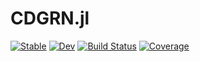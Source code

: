 # CDGRN.jl

[![Stable](https://img.shields.io/badge/docs-stable-blue.svg)](https://yuehhua.github.io/CDGRN.jl/stable/)
[![Dev](https://img.shields.io/badge/docs-dev-blue.svg)](https://yuehhua.github.io/CDGRN.jl/dev/)
[![Build Status](https://github.com/yuehhua/CDGRN.jl/actions/workflows/CI.yml/badge.svg?branch=main)](https://github.com/yuehhua/CDGRN.jl/actions/workflows/CI.yml?query=branch%3Amain)
[![Coverage](https://codecov.io/gh/yuehhua/CDGRN.jl/branch/main/graph/badge.svg)](https://codecov.io/gh/yuehhua/CDGRN.jl)

